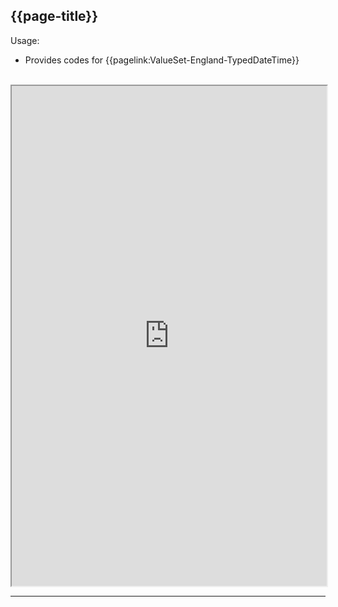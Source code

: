 ## {{page-title}}

Usage:
- Provides codes for {{pagelink:ValueSet-England-TypedDateTime}}
<br>


<iframe src="https://simplifier.net/guide/nhs-england-implementation-guide-stu1/Home/Terminology/All-CodeSystems/CodeSystem-England-ODSDateTime?version=1.1.0" height="800px" width="100%"></iframe>

---